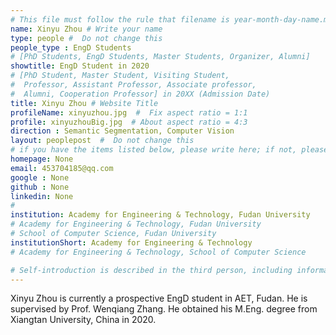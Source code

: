 ```yaml
---
# This file must follow the rule that filename is year-month-day-name.md .
name: Xinyu Zhou # Write your name
type: people #  Do not change this
people_type : EngD Students
# [PhD Students, EngD Students, Master Students, Organizer, Alumni]
showtitle: EngD Student in 2020
# [PhD Student, Master Student, Visiting Student,
#  Professor, Assistant Professor, Associate professor,
#  Alumni, Cooperation Professor] in 20XX (Admission Date)
title: Xinyu Zhou # Website Title
profileName: xinyuzhou.jpg  #  Fix aspect ratio = 1:1
profile: xinyuzhouBig.jpg  # About aspect ratio = 4:3
direction : Semantic Segmentation, Computer Vision
layout: peoplepost  #  Do not change this
# if you have the items listed below, please write here; if not, please write None.
homepage: None
email: 453704185@qq.com
google : None
github : None
linkedin: None
# 
institution: Academy for Engineering & Technology, Fudan University
# Academy for Engineering & Technology, Fudan University
# School of Computer Science, Fudan University
institutionShort: Academy for Engineering & Technology
# Academy for Engineering & Technology, School of Computer Science

# Self-introduction is described in the third person, including information such as educational experience(B/M/P), graduation career development 
---
```


Xinyu Zhou is currently a prospective EngD student in AET, Fudan. He is supervised by Prof. Wenqiang Zhang. He obtained his M.Eng. degree from Xiangtan University, China in 2020. 



 

